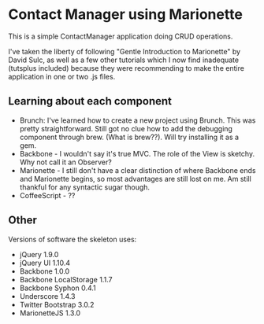 # Contact Manager using Marionette
This is a simple ContactManager application doing CRUD operations.

I've taken the liberty of following "Gentle Introduction to Marionette" by David Sulc, as well as a few other tutorials which I now find inadequate (tutsplus included) because they were recommending to make the entire application in one or two .js files. 

## Learning about each component
* Brunch: I've learned how to create a new project using Brunch. This was pretty straightforward. Still got no clue how to add the debugging component through brew. (What is brew??). Will try installing it as a gem. 
* Backbone - I wouldn't say it's true MVC. The role of the View is sketchy. Why not call it an Observer?
* Marionette - I still don't have a clear distinction of where Backbone ends and Marionette begins, so most advantages are still lost on me. Am still thankful for any syntactic sugar though.
* CoffeeScript - ??

## Other
Versions of software the skeleton uses:

* jQuery 1.9.0
* jQuery UI 1.10.4
* Backbone 1.0.0
* Backbone LocalStorage 1.1.7
* Backbone Syphon 0.4.1
* Underscore 1.4.3
* Twitter Bootstrap 3.0.2
* MarionetteJS 1.3.0


